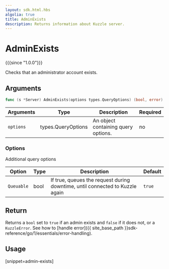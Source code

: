 ```yaml
---
layout: sdk.html.hbs
algolia: true
title: AdminExists
description: Returns information about Kuzzle server.
---
```


# AdminExists

{{{since "1.0.0"}}}

Checks that an administrator account exists.

## Arguments

```go
func (s *Server) AdminExists(options types.QueryOptions) (bool, error)
```

| Arguments | Type   | Description                         | Required |
| --------- | ------ | ----------------------------------- | -------- |
| `options` | types.QueryOptions | An object containing query options. | no       |

### **Options**

Additional query options

| Option     | Type   | Description                       | Default |
| ---------- | ------- | --------------------------------- | ------- |
| `Queuable` | bool | If true, queues the request during downtime, until connected to Kuzzle again | `true`  |


## Return

Returns a `bool` set to `true` if an admin exists and `false` if it does not, or a `KuzzleError`. See how to [handle error]({{ site_base_path }}sdk-reference/go/1/essentials/error-handling).

## Usage

[snippet=admin-exists]

